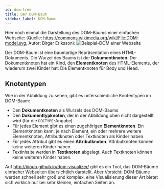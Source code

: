 ```yaml
---
id: dom-tree
title: Der DOM-Baum
sidebar_label: DOM-Baum
---
```


Hier noch einmal die Darstellung des DOM-Baums einer einfachen Webseite:
(Quelle: https://commons.wikimedia.org/wiki/File:DOM-model.svg, Autor: Birger Eriksson):
![Beispiel-DOM einer Webseite](https://upload.wikimedia.org/wikipedia/commons/thumb/5/5a/DOM-model.svg/580px-DOM-model.svg.png)

Der DOM-Baum ist eine baumartige Repräsentation eines HTML-Dokuments. Die Wurzel des Baums ist
der **Dokumentknoten**. Der Dokumentknoten hat ein Kind, den **Elementknoten** des HTML-Elements, der wiederum
zwei Kinder hat: Die Elementknoten für Body und Head.

## Knotentypen
Wie in der Abbildung zu sehen, gibt es unterschiedliche Knotentypen im DOM-Baum:
- Den **Dokumentknoten** als Wurzels des DOM-Baums
- Den **Dokumenttypknoten**, der in der Abbildung oben nicht dargestellt wird (für die `DOCTYPE`-Angabe)
- Für jedes Element gibt es einen zugehörigen **Elementknoten**. Ein Elementknoten kann, je nach Element, ein oder mehrere weitere Elementknoten, Attributknoten oder Textknoten als Kinder haben
- Für jedes Attribut gibt es einen **Attributknoten**. Attributknoten können keine weiteren Kinder haben.
- Textinhalte werden in **Textknoten** abgelegt. Auch Textknoten können keine weiteren Kinder haben.

Auf http://bioub.github.io/dom-visualizer/ gibt es ein Tool, das DOM-Bäume einfacher Webseiten übersichtlich darstellt. Aber Vorsicht: DOM-Bäume werden schnell sehr groß und komplex, eine Visualisierung dieser Art bietet sich wirklich nur bei sehr kleinen, einfachen Seiten an.